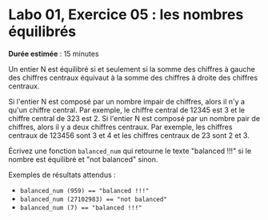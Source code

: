 # Labo 01, Exercice 05 : les nombres équilibrés

**Durée estimée** : 15 minutes

Un entier N est équilibré si et seulement si la somme des chiffres à gauche des chiffres centraux équivaut à la somme des chiffres à droite des chiffres centraux.

Si l'entier N est composé par un nombre impair de chiffres, alors il n'y a qu'un chiffre central. Par exemple, le chiffre central de 12345 est 3 et le chiffre central de 323 est 2. Si l'entier N est composé par un nombre pair de chiffres, alors il y a deux chiffres centraux. Par exemple, les chiffres centraux de 123456 sont 3 et 4 et les chiffres centraux de 23 sont 2 et 3.

Écrivez une fonction `balanced_num` qui retourne le texte "balanced !!!" si le nombre est équilibré et "not balanced" sinon.

Exemples de résultats attendus :

- `balanced_num (959) == "balanced !!!"`
- `balanced_num (27102983) == "not balanced"`
- `balanced_num (7) == "balanced !!!"`

